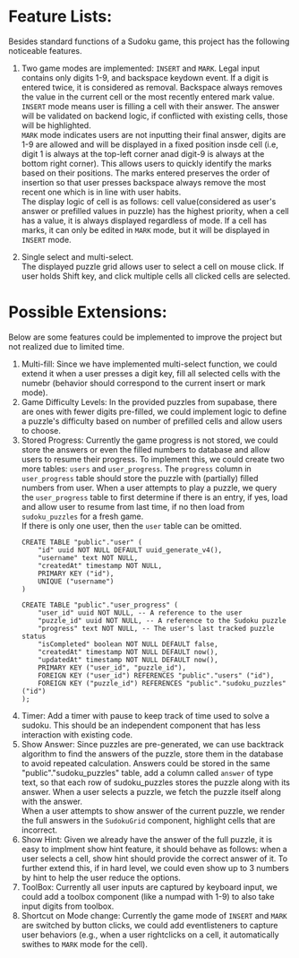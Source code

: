 # Feature Lists:
Besides standard functions of a Sudoku game, this project has the following noticeable features.
1. Two game modes are implemented: `INSERT` and `MARK`. Legal input contains only digits 1-9, and backspace keydown event. If a digit is entered twice, it is considered as removal. Backspace always removes the value in the current cell or the most recently entered mark value.  
`INSERT` mode means user is filling a cell with their answer. The answer will be validated on backend logic, if conflicted with existing cells, those will be highlighted.  
`MARK` mode indicates users are not inputting their final answer, digits are 1-9 are allowed and will be displayed in a fixed position insde cell (i.e, digit 1 is always at the top-left corner anad digit-9 is always at the bottom right corner). This allows users to quickly identify the marks based on their positions.
The marks entered preserves the order of insertion so that user presses backspace always remove the most recent one which is in line with user habits.  
The display logic of cell is as follows: cell value(considered as user's answer or prefilled values in puzzle) has the highest priority, when a cell has a value, it is always displayed regardless of mode. If a cell has marks, it can only be edited in `MARK` mode, but it will be displayed in `INSERT` mode.  

1. Single select and multi-select.  
The displayed puzzle grid allows user to select a cell on mouse click. If user holds Shift key, and click multiple cells all clicked cells are selected.

# Possible Extensions:
Below are some features could be implemented to improve the project but not realized due to limited time.
1. Multi-fill: Since we have implemented multi-select function, we could extend it when a user presses a digit key, fill all selected cells with the numebr (behavior should correspond to the current insert or mark mode).
1. Game Difficulty Levels: In the provided puzzles from supabase, there are ones with fewer digits pre-filled, we could implement logic to define a puzzle's difficulty based on number of prefilled cells and allow users to choose.
1. Stored Progress: Currently the game progress is not stored, we could store the answers or even the filled numbers to database and allow users to resume their progress. To implement this, we could create two more tables: `users` and `user_progress`. The `progress` column in `user_progress` table should store the puzzle with (partially) filled numbers from user. When a user attempts to play a puzzle, we query the `user_progress` table to first determine if there is an entry, if yes, load and allow user to resume from last time, if no then load from `sudoku_puzzles` for a fresh game.  
If there is only one user, then the `user` table can be omitted.
    ```
    CREATE TABLE "public"."user" (
        "id" uuid NOT NULL DEFAULT uuid_generate_v4(),
        "username" text NOT NULL,
        "createdAt" timestamp NOT NULL,
        PRIMARY KEY ("id"),
        UNIQUE ("username")
    )

    CREATE TABLE "public"."user_progress" (
        "user_id" uuid NOT NULL, -- A reference to the user
        "puzzle_id" uuid NOT NULL, -- A reference to the Sudoku puzzle
        "progress" text NOT NULL, -- The user's last tracked puzzle status
        "isCompleted" boolean NOT NULL DEFAULT false, 
        "createdAt" timestamp NOT NULL DEFAULT now(),
        "updatedAt" timestamp NOT NULL DEFAULT now(),
        PRIMARY KEY ("user_id", "puzzle_id"),
        FOREIGN KEY ("user_id") REFERENCES "public"."users" ("id"),
        FOREIGN KEY ("puzzle_id") REFERENCES "public"."sudoku_puzzles" ("id")
    );
    ```
1. Timer: Add a timer with pause to keep track of time used to solve a sudoku. This should be an independent component that has less interaction with existing code.
1. Show Answer: Since puzzles are pre-generated, we can use backtrack algorithm to find the answers of the puzzle, store them in the database to avoid repeated calculation. Answers could be stored in the same "public"."sudoku_puzzles" table, add a column called `answer` of type text, so that each row of sudoku_puzzles stores the puzzle along with its answer. When a user selects a puzzle, we fetch the puzzle itself along with the answer.   
When a user attempts to show answer of the current puzzle, we render the full answers in the `SudokuGrid` component, highlight cells that are incorrect.  
1. Show Hint: Given we already have the answer of the full puzzle, it is easy to implment show hint feature, it should behave as follows: when a user selects a cell, show hint should provide the correct answer of it. To further extend this, if in hard level, we could even show up to 3 numbers by hint to help the user reduce the options.
1. ToolBox: Currently all user inputs are captured by keyboard input, we could add a toolbox component (like a numpad with 1-9) to also take input digits from toolbox.
1. Shortcut on Mode change: Currently the game mode of `INSERT` and `MARK` are switched by button clicks, we could add eventlisteners to capture user behaviors (e.g., when a user rightclicks on a cell, it automatically swithes to `MARK` mode for the cell).